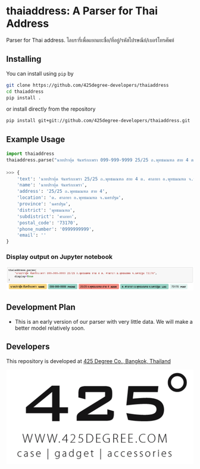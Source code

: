 # thaiaddress: A Parser for Thai Address

Parser for Thai address. ไลบรารี่เพื่อแยกแยะชื่อ/ที่อยู่/รหัสไปรษณีย์/เบอร์โทรศัพท์

## Installing

You can install using `pip` by

```sh
git clone https://github.com/425degree-developers/thaiaddress
cd thaiaddress
pip install .
```

or install directly from the repository

```sh
pip install git+git://github.com/425degree-developers/thaiaddress.git
```

## Example Usage

```py
import thaiaddress
thaiaddress.parse("นายปรายุ้ด จันทร์กะเพรา 099-999-9999 25/25 ถ.พุทธมณฑล สาย 4 ต. ศาลายา อ.พุทธมณฑล จ.นครปฐม 73170")

>>> {
    'text': 'นายปรายุ้ด จันทร์กะเพรา 25/25 ถ.พุทธมณฑล สาย 4 ต. ศาลายา อ.พุทธมณฑล จ.นครปฐม 73170',
    'name': 'นายปรายุ้ด จันทร์กะเพรา',
    'address': '25/25 ถ.พุทธมณฑล สาย 4',
    'location': 'ต. ศาลายา อ.พุทธมณฑล จ.นครปฐม',
    'province': 'นครปฐม',
    'district': 'พุทธมณฑล',
    'subdistrict': 'ศาลายา',
    'postal_code': '73170',
    'phone_number': '0999999999',
    'email': ''
}
```

### Display output on Jupyter notebook

<img src="images/example-usage.png" />

## Development Plan

- This is an early version of our parser with very little data. We will make a better model relatively soon.

## Developers

This repository is developed at [425 Degree Co., Bangkok, Thailand](https://www.425degree.com/)

<img src="images/425degree-logo.png" />